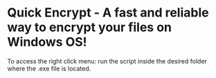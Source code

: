 # Quick Encrypt - A fast and reliable way to encrypt your files on Windows OS!

To access the right click menu: run the script inside the desired folder where the .exe file is located.
